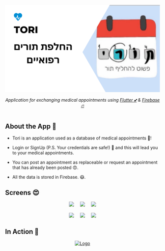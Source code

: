 <p align="center">
  <a href="https://github.com/carmelBar24/tori">
    <img src="Screens/logo.png" alt="Logo"> 
  </a>
</p>

<p align ="center"> 
<i>Application for exchanging medical appointments using <a href="https://flutter.dev/">Flutter 💕</a> & <a href="https://firebase.google.com/">Firebase 🔥</a>  </i>
<br><br>
  
## About the App 🏥

  - Tori is an application used as a database of medical appointments 🤤!
  
  - Login or SignUp (P.S. Your credentials are safe!) 🤩 and this will lead you to your medical appointments.
  
  - You can post an appointment as replaceable or request an appointment that has already been posted 😍.
  
  - All the data is stored in Firebase. 😷.
  
## Screens 😍
<p align="center">
<img src="Screens/1.png" height="400"/><img src="Screens/2.png" height="400" hspace="20"/><img src="Screens/3.png" height="400" /><br><br>
<img src="Screens/4.png" height="400"/><img src="Screens/5.png" height="400"hspace="20"/><img src="Screens/6.png" height="400" />
</p>

## In Action 👀
<p align="center">
  <a href="https://github.com/carmelBar24/tori">
    <img src="Screens/video.gif" alt="Logo" height="540"> 
  </a>
</p>


